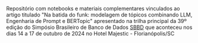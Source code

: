 Repositório com notebooks e materiais complementares vinculados ao artigo titulado "Na batida do funk: modelagem de tópicos combinando LLM,
Engenharia de Prompt e BERTopic" apresentado na trilha principal da 39º edição do Simpósio Brasileiro de Banco de Dados [SBBD](https://sbbd.org.br/2024/) que aconteceu nos dias 14 a 17 de outubro de 2024 no Hotel Majestic - Florianópolis/SC
